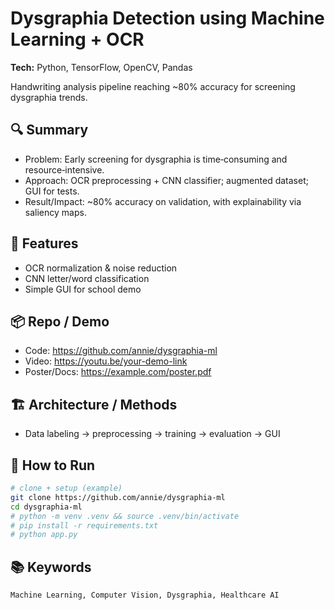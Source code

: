 # Dysgraphia Detection using Machine Learning + OCR
**Tech:** Python, TensorFlow, OpenCV, Pandas

Handwriting analysis pipeline reaching ~80% accuracy for screening dysgraphia trends.

## 🔍 Summary
- Problem: Early screening for dysgraphia is time‑consuming and resource‑intensive.
- Approach: OCR preprocessing + CNN classifier; augmented dataset; GUI for tests.
- Result/Impact: ~80% accuracy on validation, with explainability via saliency maps.

## 🧠 Features
- OCR normalization & noise reduction
- CNN letter/word classification
- Simple GUI for school demo

## 📦 Repo / Demo
- Code: https://github.com/annie/dysgraphia-ml
- Video: https://youtu.be/your-demo-link
- Poster/Docs: https://example.com/poster.pdf

## 🏗️ Architecture / Methods
- Data labeling → preprocessing → training → evaluation → GUI

## 🚦 How to Run
```bash
# clone + setup (example)
git clone https://github.com/annie/dysgraphia-ml
cd dysgraphia-ml
# python -m venv .venv && source .venv/bin/activate
# pip install -r requirements.txt
# python app.py
```

## 📚 Keywords
`Machine Learning, Computer Vision, Dysgraphia, Healthcare AI`
